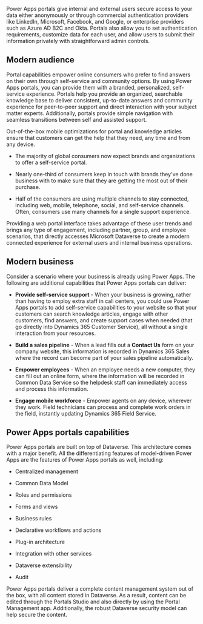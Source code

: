 Power Apps portals give internal and external users secure access to your data
either anonymously or through commercial authentication providers like LinkedIn,
Microsoft, Facebook, and Google, or enterprise providers such as Azure AD B2C
and Okta. Portals also allow you to set authentication requirements, customize
data for each user, and allow users to submit their information privately with
straightforward admin controls.

## Modern audience

Portal capabilities empower online consumers who prefer to find answers on their
own through self-service and community options. By using Power Apps portals, you
can provide them with a branded, personalized, self-service experience. Portals
help you provide an organized, searchable knowledge base to deliver consistent,
up-to-date answers and community experience for peer-to-peer support and direct
interaction with your subject matter experts. Additionally, portals provide
simple navigation with seamless transitions between self and assisted support.

Out-of-the-box mobile optimizations for portal and knowledge articles ensure
that customers can get the help that they need, any time and from any device.

-   The majority of global consumers now expect brands and organizations to
    offer a self-service portal.

-   Nearly one-third of consumers keep in touch with brands they've done
    business with to make sure that they are getting the most out of their
    purchase.

-   Half of the consumers are using multiple channels to stay connected,
    including web, mobile, telephone, social, and self-service channels. Often,
    consumers use many channels for a single support experience.

Providing a web portal interface takes advantage of these user trends and brings
any type of engagement, including partner, group, and employee scenarios, that
directly accesses Microsoft Dataverse to create a modern connected experience
for external users and internal business operations.

## Modern business

Consider a scenario where your business is already using Power Apps. The
following are additional capabilities that Power Apps portals can deliver:

-   **Provide self-service support** - When your business is growing, rather
    than having to employ extra staff in call centers, you could use Power Apps
    portals to add self-service capabilities to your website so that your
    customers can search knowledge articles, engage with other customers, find
    answers, and create support cases when needed (that go directly into
    Dynamics 365 Customer Service), all without a single interaction from your
    resources.

-   **Build a sales pipeline** - When a lead fills out a **Contact Us** form on
    your company website, this information is recorded in Dynamics 365 Sales
    where the record can become part of your sales pipeline automatically.

-   **Empower employees** - When an employee needs a new computer, they can fill
    out an online form, where the information will be recorded in Common Data
    Service so the helpdesk staff can immediately access and process this
    information.

-   **Engage mobile workforce** - Empower agents on any device, wherever they
    work. Field technicians can process and complete work orders in the field,
    instantly updating Dynamics 365 Field Service.

## Power Apps portals capabilities

Power Apps portals are built on top of Dataverse. This architecture
comes with a major benefit. All the differentiating features of model-driven
Power Apps are the features of Power Apps portals as well, including:

-   Centralized management

-   Common Data Model

-   Roles and permissions

-   Forms and views

-   Business rules

-   Declarative workflows and actions

-   Plug-in architecture

-   Integration with other services

-   Dataverse extensibility

-   Audit

Power Apps portals deliver a complete content management system out of the box,
with all content stored in Dataverse. As a result, content can be
edited through the Portals Studio and also directly by using the Portal
Management app. Additionally, the robust Dataverse security model can
help secure the content.
